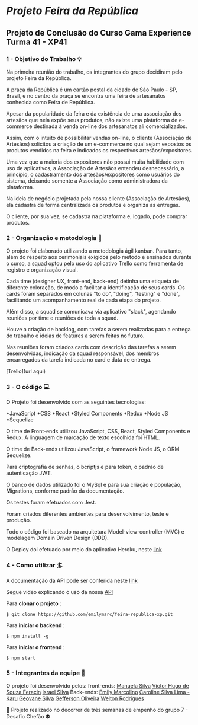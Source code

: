 # *Projeto Feira da República*

## Projeto de Conclusão do Curso Gama Experience Turma 41 - XP41

### 1 - Objetivo do Trabalho  :bulb:

   Na primeira reunião do trabalho, os integrantes do grupo decidiram pelo projeto Feira da República. 
   
   A praça da República é um cartão postal da cidade de São Paulo - SP, Brasil, e no centro da praça se encontra uma feira de artesanatos conhecida como Feira de República. 
   
   Apesar da popularidade da feira e da existência de uma associação dos artesãos que nela expõe seus produtos, não existe uma plataforma de e-commerce destinada à venda on-line dos artesanatos ali comercializados. 
   
   Assim, com o intuito de possibilitar vendas on-line, o cliente (Associação de Artesãos) solicitou a criação de um e-commerce no qual sejam expostos os produtos vendidos na feira e indicados os respectivos artesãos/expositores. 
   
   Uma vez que a maioria dos expositores não possui muita habilidade com uso de aplicativos, a Associação de Artesãos entendeu desnecessário, a princípio, o cadastramento dos artesãos/expositores como usuários do sistema, deixando somente a Associação como administradora da plataforma. 
   
   Na ideia de negócio projetada pela nossa cliente (Associação de Artesãos), ela cadastra de forma centralizada os produtos e organiza as entregas. 
   
   O cliente, por sua vez, se cadastra na plataforma e, logado, pode comprar produtos.
   
   
### 2 - Organização e metodologia  :office:
  
  O projeto foi elaborado utilizando a metodologia ágil kanban. Para tanto, além do respeito aos cerimoniais exigidos pelo método e ensinados durante o curso, a squad optou pelo uso do aplicativo Trello como ferramenta de registro e organização visual. 
  
  Cada time (designer UX, front-end, back-end) detinha uma etiqueta de diferente coloração, de modo a facilitar a identificação de seus cards. Os cards foram separados em colunas "to do", "doing", "testing" e "done", facilitando um acompanhamento real de cada etapa do projeto. 
  
  Além disso, a squad se comunicava via aplicativo "slack", agendando reuniões por time e reuniões de toda a squad. 
  
  Houve a criação de backlog, com tarefas a serem realizadas para a entrega do trabalho e ideias de features a serem feitas no futuro.
  
  Nas reuniões foram criados cards com descrição das tarefas a serem desenvolvidas, indicação da squad responsável, dos membros encarregados da tarefa indicada no card e data de entrega.  

 [Trello](url aqui)

### 3 - O código  :computer:
  
  O Projeto foi desenvolvido com as seguintes tecnologias:
  
  *JavaScript *CSS *React *Styled Components *Redux *Node JS *Sequelize

  
  O time de Front-ends utilizou JavaScript, CSS, React, Styled Components e Redux. A linguagem de marcação de texto escolhida foi HTML. 
  
  O time de Back-ends utilizou JavaScript, o framework Node JS, o ORM Sequelize. 
  
  Para criptografia de senhas, o bcriptjs e para token, o padrão de autenticação JWT.
  
  O banco de dados utilizado foi o MySql e para sua criação e população, Migrations, conforme padrão da documentação. 
  
  Os testes foram efetuados com Jest. 
 
  Foram criados diferentes ambientes para desenvolvimento, teste e produção. 
  
  Todo o código foi baseado na arquitetura Model-view-controller (MVC) e modelagem Domain Driven Design (DDD). 
  
  O Deploy doi efetuado por meio do aplicativo Heroku, neste [link]()
  
  
### 4 - Como utilizar  :surfer: 

  A documentação da API pode ser conferida neste [link](https://documenter.getpostman.com/view/8182997/UzJPMafP)
  
  Segue vídeo explicando o uso da nossa [API]()
  
  Para **clonar o projeto** :
  
  ```$ git clone https://github.com/emilymarc/feira-republica-xp.git```
  
  Para **iniciar o backend** :
  
  ```$ npm install -g```
  
  Para **iniciar o frontend** :
  
  ```$ npm start```
  

### 5 - Integrantes da equipe  :crown:
   
   O projeto foi desenvolvido pelos: 
    front-ends:
                  [Manuela Silva](https://github.com/netuninho)
                  [Victor Hugo de Souza Feracin](https://github.com/victorFeracin)
                  [Israel Silva](https://github.com/israel53)
    Back-ends: 
                  [Emily Marcolino](https://github.com/emilymarc)
                  [Caroline Silva Lima - Karu](https://github.com/karumundo)
                  [Geovane Silva](https://github.com/Projetosgeovane)
                  [Gefferson Oliveira](https://github.com/GeFFz)
                  [Welton Rodrigues](https://github.com/WeltonDev)
                 
                  
:purple_heart: Projeto realizado no decorrer de três semanas de empenho do grupo 7 - Desafio Chefão  :alien: 
